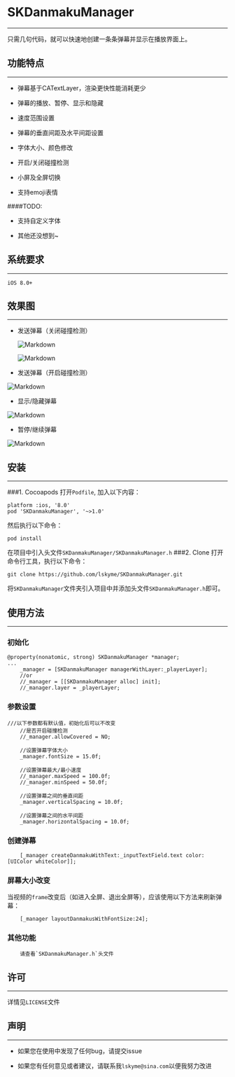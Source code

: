 # SKDanmakuManager
---
只需几句代码，就可以快速地创建一条条弹幕并显示在播放界面上。

## 功能特点
---
- 弹幕基于CATextLayer，渲染更快性能消耗更少

- 弹幕的播放、暂停、显示和隐藏

- 速度范围设置

- 弹幕的垂直间距及水平间距设置

- 字体大小、颜色修改

- 开启/关闭碰撞检测

- 小屏及全屏切换

- 支持emoji表情 

####TODO:
- 支持自定义字体

- 其他还没想到~

## 系统要求
---
	iOS 8.0+

## 效果图
---
- 发送弹幕（关闭碰撞检测）
  
  ![Markdown](http://i4.buimg.com/591904/63f2640a61155020.gif)
  
  ![Markdown](http://i4.buimg.com/591904/bcfad181fa9a6f55.gif)
  
- 发送弹幕（开启碰撞检测）

![Markdown](http://i4.buimg.com/591904/951653069837919b.gif)

- 显示/隐藏弹幕

![Markdown](http://i4.buimg.com/591904/b714489efbd8b3c2.gif)

- 暂停/继续弹幕

![Markdown](http://i4.buimg.com/591904/7ddce125e43e2660.gif)

## 安装
---
###1. Cocoapods
打开`Podfile`, 加入以下内容：

```
platform :ios, '8.0'
pod 'SKDanmakuManager', '~>1.0'
```
然后执行以下命令：

```
pod install
```
在项目中引入头文件`SKDanmakuManager/SKDanmakuManager.h`
###2. Clone
打开命令行工具，执行以下命令：

```
git clone https://github.com/lskyme/SKDanmakuManager.git
```
将`SKDanmakuManager`文件夹引入项目中并添加头文件`SKDanmakuManager.h`即可。
## 使用方法
---
### 初始化
```
@property(nonatomic, strong) SKDanmakuManager *manager;
...
    _manager = [SKDanmakuManager managerWithLayer:_playerLayer];
	//or
    //_manager = [[SKDanmakuManager alloc] init];
    //_manager.layer = _playerLayer;
```
### 参数设置
```
///以下参数都有默认值，初始化后可以不改变
	//是否开启碰撞检测
    //_manager.allowCovered = NO;
    
    //设置弹幕字体大小
    _manager.fontSize = 15.0f;
    
    //设置弹幕最大/最小速度
    //_manager.maxSpeed = 100.0f;
    //_manager.minSpeed = 50.0f;
    
    //设置弹幕之间的垂直间距
    _manager.verticalSpacing = 10.0f;
    
    //设置弹幕之间的水平间距
    _manager.horizontalSpacing = 10.0f;
```

### 创建弹幕
```
	[_manager createDanmakuWithText:_inputTextField.text color:[UIColor whiteColor]];
```

### 屏幕大小改变
当视频的`frame`改变后（如进入全屏、退出全屏等），应该使用以下方法来刷新弹幕：

```
	[_manager layoutDanmakusWithFontSize:24];
```
### 其他功能
```
	请查看`SKDanmakuManager.h`头文件
```
## 许可
---
详情见`LICENSE`文件
## 声明
---
- 如果您在使用中发现了任何bug，请提交issue

- 如果您有任何意见或者建议，请联系我`lskyme@sina.com`以便我努力改进

